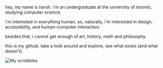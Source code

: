 hey, my name is harsh. i'm an undergraduate at the university of toronto, studying computer science.  

i'm interested in everything human, so, naturally, i'm interested in design, accessibility, and human–computer interaction.

besides that, i cannot get enough of art, history, math and philosophy.

this is my github. take a look around and explore, see what exists (and what doesn't).

![My scrobbles](https://lastfm-recently-played.vercel.app/api?user=bajwah&bg_color=000000&width=600&header_style=compact&count=10)
